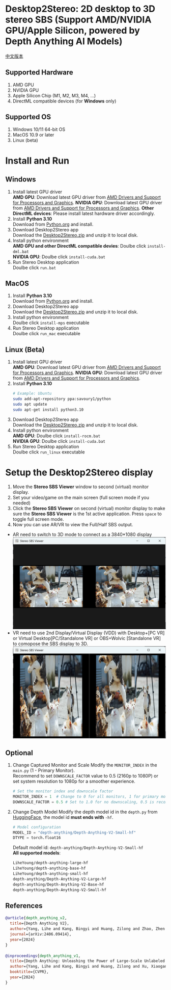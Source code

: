 # Desktop2Stereo: 2D desktop to 3D stereo SBS (Support AMD/NVIDIA GPU/Apple Silicon, powered by Depth Anything AI Models)
[中文版本](./readmeCN.md)
## Supported Hardware  
1. AMD GPU
2. NVIDIA GPU 
3. Apple Silicon Chip (M1, M2, M3, M4, ...)
4. DirectML compatible devices (for **Windows** only)
## Supported OS
1. Windows 10/11 64-bit OS  
2. MacOS 10.9 or later
3. Linux (beta)
# Install and Run  
## Windows 
1. Install latest GPU driver  
**AMD GPU**: Download latest GPU driver from [AMD Drivers and Support for Processors and Graphics](https://www.amd.com/en/support/download/drivers.html). 
**NVIDIA GPU**: Download latest GPU driver from [AMD Drivers and Support for Processors and Graphics](https://www.nvidia.com/en-us/geforce/drivers/).
**Other DirectML devices**: Please install latest hardware driver accordingly.
2. Install **Python 3.10**  
    Download from [Python.org](https://www.python.org/ftp/python/3.10.11/python-3.10.11-amd64.exe) and install.
3. Download Desktop2Stereo app  
   Download the [Desktop2Stereo.zip](https://github.com/lc700x/desktop2stereo/releases/tag/v1.1) and unzip it to local disk. 
4. Install python environment  
**AMD GPU and other DirectML compatible devies**: Doulbe click `install-dml.bat`  
**NVIDIA GPU**: Doulbe click `install-cuda.bat`  
1. Run Stereo Desktop application  
Doulbe click `run.bat`
## MacOS 
1. Install **Python 3.10**  
    Download from [Python.org](https://www.python.org/ftp/python/3.10.11/python-3.10.11-macos11.pkg) and install.
2. Download Desktop2Stereo app  
   Download the [Desktop2Stereo.zip](https://github.com/lc700x/desktop2stereo/releases/tag/v1.1) and unzip it to local disk.
3. Install python environment  
Doulbe click `install-mps` executable
1. Run Stereo Desktop application  
Doulbe click `run_mac` executable
## Linux (Beta)
1. Install latest GPU driver  
**AMD GPU**: Download latest GPU driver from [AMD Drivers and Support for Processors and Graphics](https://www.amd.com/en/support/download/drivers.html). 
**NVIDIA GPU**: Download latest GPU driver from [AMD Drivers and Support for Processors and Graphics](https://www.nvidia.com/en-us/geforce/drivers/).
1. Install **Python 3.10**  
    ```bash
    # Example: Ubuntu
    sudo add-apt-repository ppa:savoury1/python
    sudo apt update
    sudo apt-get install python3.10
    ```
2. Download Desktop2Stereo app  
   Download the [Desktop2Stereo.zip](https://github.com/lc700x/desktop2stereo/releases/tag/v1.1) and unzip it to local disk.
3. Install python environment  
**AMD GPU**: Doulbe click `install-rocm.bat`  
**NVIDIA GPU**: Doulbe click `install-cuda.bat`  
1. Run Stereo Desktop application  
Doulbe click `run_linux` executable
# Setup the Desktop2Stereo display
1. Move the **Stereo SBS Viewer** window to second (virtual) monitor display.
2. Set your video/game on the main screen (full screen mode if you needed)
3. Click the **Stereo SBS Viewer** on second (virtual) monitor display to make sure the **Stereo SBS Viewer** is the 1st active application. Press `space` to toggle full screen mode. 
4. Now you can use AR/VR to view the Full/Half SBS output. 
- AR need to switch to 3D mode to connect as a 3840*1080 display
![Full-SBS](./assets/FullSBS.png)
- VR need to use 2nd Display/Virtual Display (VDD) with Desktop+[PC VR] or Virtual Desktop[PC/Standalone VR] or OBS+Wolvic [Standalone VR] to comopose the SBS display to 3D.
![Half-SBS](./assets/HalfSBS.png)
## Optional
1. Change Captured Monitor and Scale
Modify the `MONITOR_INDEX` in the `main.py` (1 - Primary Monitor).  
Recommend to set `DOWNSCALE_FACTOR` value to 0.5 (2160p to 1080P) or set system resolution to 1080p for a smoother experience. 
    ```python
    # Set the monitor index and downscale factor
    MONITOR_INDEX = 1  # Change to 0 for all monitors, 1 for primary monitor, ...
    DOWNSCALE_FACTOR = 0.5 # Set to 1.0 for no downscaling, 0.5 is recommended for performance
    ```
2. Change Depth Model
Modify the depth model id in the `depth.py` from [HuggingFace](https://huggingface.co/), the model id **must ends with** `-hf`. 
    ```python
    # Model configuration
    MODEL_ID = "depth-anything/Depth-Anything-V2-Small-hf"
    DTYPE = torch.float16
    ```
    Default model id: `depth-anything/Depth-Anything-V2-Small-hf`  
    **All supported models**:  
    ```Bash
   LiheYoung/depth-anything-large-hf
   LiheYoung/depth-anything-base-hf
   LiheYoung/depth-anything-small-hf
   depth-anything/Depth-Anything-V2-Large-hf
   depth-anything/Depth-Anything-V2-Base-hf
   depth-anything/Depth-Anything-V2-Small-hf
   ```
## References
```BIBTEX
@article{depth_anything_v2,
  title={Depth Anything V2},
  author={Yang, Lihe and Kang, Bingyi and Huang, Zilong and Zhao, Zhen and Xu, Xiaogang and Feng, Jiashi and Zhao, Hengshuang},
  journal={arXiv:2406.09414},
  year={2024}
}

@inproceedings{depth_anything_v1,
  title={Depth Anything: Unleashing the Power of Large-Scale Unlabeled Data}, 
  author={Yang, Lihe and Kang, Bingyi and Huang, Zilong and Xu, Xiaogang and Feng, Jiashi and Zhao, Hengshuang},
  booktitle={CVPR},
  year={2024}
}
```
